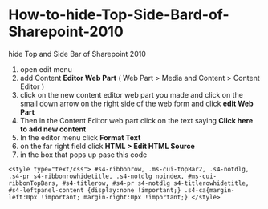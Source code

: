 # How-to-hide-Top-Side-Bard-of-Sharepoint-2010
hide Top and Side Bar of Sharepoint 2010

1) open edit menu
2) add Content **Editor Web Part** ( Web Part > Media and Content > Content Editor )
3) click on the new content editor web part you made and click on the small down arrow on the right side of the web form and click **edit Web Part**
4) Then in the Content Editor web part click on the text saying **Click here to add new content**
5) In the editor menu click **Format Text**
6) on the far right field click **HTML > Edit HTML Source**
7) in the box that pops up pase this code 

``<style type="text/css">
    #s4-ribbonrow, .ms-cui-topBar2, .s4-notdlg, .s4-pr s4-ribbonrowhidetitle, .s4-notdlg noindex, #ms-cui-ribbonTopBars, #s4-titlerow, #s4-pr s4-notdlg s4-titlerowhidetitle, #s4-leftpanel-content {display:none !important;}
    .s4-ca{margin-left:0px !important; margin-right:0px !important;}
</style>``
